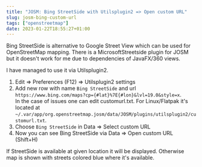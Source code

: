 ```yaml
---
title: "JOSM: Bing StreetSide with Utilsplugin2 => Open custom URL"
slug: josm-bing-custom-url
tags: ["openstreetmap"]
date: 2023-01-22T18:55:27+01:00
---
```

Bing StreetSide is alternative to Google Street View which can be used for OpenStreetMap mapping.
There is a MicrosoftStreetside plugin for JOSM but it doesn't work for me due to dependencies of JavaFX/360 views.

I have managed to use it via Utilsplugin2.

1. Edit => Preferences (F12) => Utilsplugin2 settings
2. Add new row with name `Bing StreetSide` and url `https://www.bing.com/maps?cp={#lat}%7E{#lon}&lvl=19.0&style=x`.  
In the case of issues one can edit customurl.txt. For Linux/Flatpak it's located at `~/.var/app/org.openstreetmap.josm/data/JOSM/plugins/utilsplugin2/customurl.txt`. 
3. Choose  `Bing StreetSide` in Data => Select custom URL
4. Now you can see Bing StreetSide via Data => Open custom URL (Shift+H)

If StreetSide is available at given location it will be displayed. Otherwise map is shown with streets colored blue where it's available.
